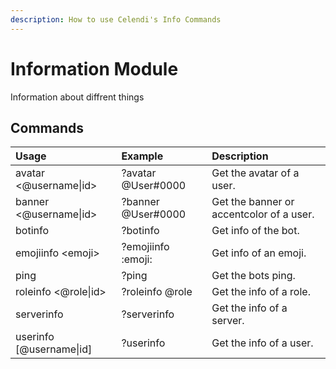 ```yaml
---
description: How to use Celendi's Info Commands
---
```

# Information Module
Information about diffrent things
## Commands
| Usage | Example | Description |
| :--- | :--- | :--- |
| avatar &lt;&#64;username\|id&gt; | ?avatar &#64;User#0000 | Get the avatar of a user. |
| banner &lt;&#64;username\|id&gt; | ?banner &#64;User#0000 | Get the banner or accentcolor of a user. |
| botinfo | ?botinfo | Get info of the bot. |
| emojiinfo &lt;emoji&gt; | ?emojiinfo :emoji: | Get info of an emoji. |
| ping | ?ping | Get the bots ping. |
| roleinfo &lt;&#64;role\|id&gt; | ?roleinfo &#64;role | Get the info of a role. |
| serverinfo | ?serverinfo | Get the info of a server. |
| userinfo &#91;&#64;username\|id&#93; | ?userinfo | Get the info of a user. | 